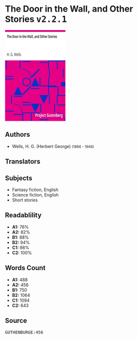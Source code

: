 # The Door in the Wall, and Other Stories <kbd>v2.2.1</kbd>

![](./cover.medium.jpg "")

## Authors


 - Wells, H. G. (Herbert George) <small>(1866 - 1946)</small>

## Translators



## Subjects


 - Fantasy fiction, English
 - Science fiction, English
 - Short stories

## Readablility


 - **A1:** 76%
 - **A2:** 82%
 - **B1:** 88%
 - **B2:** 94%
 - **C1:** 98%
 - **C2:** 100%

## Words Count


 - **A1:** 488
 - **A2:** 456
 - **B1:** 750
 - **B2:** 1064
 - **C1:** 1094
 - **C2:** 643

## Source


<kbd>GUTHENBURGE:456</kbd>
